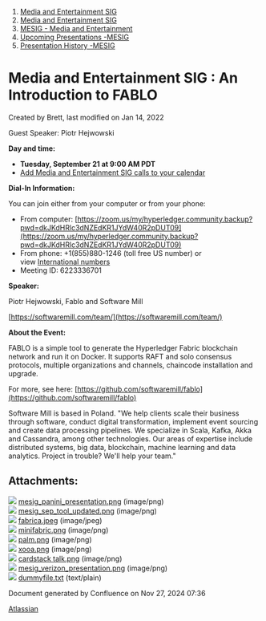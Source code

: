 1. [Media and Entertainment SIG](index.html)
2. [Media and Entertainment SIG](Media-and-Entertainment-SIG_21430277.html)
3. [MESIG - Media and Entertainment](MESIG---Media-and-Entertainment_21446135.html)
4. [Upcoming Presentations -MESIG](Upcoming-Presentations--MESIG_21446665.html)
5. [Presentation History -MESIG](Presentation-History--MESIG_21446745.html)

# Media and Entertainment SIG : An Introduction to FABLO

Created by Brett, last modified on Jan 14, 2022

Guest Speaker: Piotr Hejwowski

**Day and time:**

- **Tuesday, September 21 at 9:00 AM PDT**
- [Add Media and Entertainment SIG calls to your calendar](https://lists.hyperledger.org/g/media-entertainment-sig/ics/9762132/457217224/feed.ics)

**Dial-In Information:**

You can join either from your computer or from your phone:

- From computer: [https://zoom.us/my/hyperledger.community.backup?pwd=dkJKdHRlc3dNZEdKR1JYdW40R2pDUT09](https://zoom.us/my/hyperledger.community.backup?pwd=dkJKdHRlc3dNZEdKR1JYdW40R2pDUT09)
- From phone: +1(855)880-1246 (toll free US number) or view [International numbers](https://zoom.us/u/bAaJoyznp)
- Meeting ID: 6223336701
  

**Speaker:**

Piotr Hejwowski, Fablo and Software Mill

[https://softwaremill.com/team/](https://softwaremill.com/team/)

**About the Event:** 

FABLO is a simple tool to generate the Hyperledger Fabric blockchain network and run it on Docker. It supports RAFT and solo consensus protocols, multiple organizations and channels, chaincode installation and upgrade.

For more, see here: [https://github.com/softwaremill/fablo](https://github.com/softwaremill/fablo)

Software Mill is based in Poland. "We help clients scale their business through software, conduct digital transformation, implement event sourcing and create data processing pipelines. We specialize in Scala, Kafka, Akka and Cassandra, among other technologies. Our areas of expertise include distributed systems, big data, blockchain, machine learning and data analytics. Project in trouble? We'll help your team."

## Attachments:

![](images/icons/bullet_blue.gif) [mesig\_panini\_presentation.png](attachments/21446811/21458021.png) (image/png)  
![](images/icons/bullet_blue.gif) [mesig\_sep\_tool\_updated.png](attachments/21446811/21458013.png) (image/png)  
![](images/icons/bullet_blue.gif) [fabrica.jpeg](attachments/21446811/21458014.jpeg) (image/jpeg)  
![](images/icons/bullet_blue.gif) [minifabric.png](attachments/21446811/21458015.png) (image/png)  
![](images/icons/bullet_blue.gif) [palm.png](attachments/21446811/21458016.png) (image/png)  
![](images/icons/bullet_blue.gif) [xooa.png](attachments/21446811/21458017.png) (image/png)  
![](images/icons/bullet_blue.gif) [cardstack talk.png](attachments/21446811/21458018.png) (image/png)  
![](images/icons/bullet_blue.gif) [mesig\_verizon\_presentation.png](attachments/21446811/21458019.png) (image/png)  
![](images/icons/bullet_blue.gif) [dummyfile.txt](attachments/21446811/21458020.txt) (text/plain)

Document generated by Confluence on Nov 27, 2024 07:36

[Atlassian](http://www.atlassian.com/)
